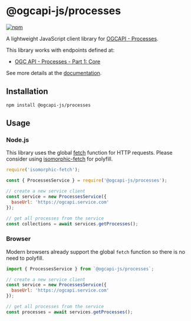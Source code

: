 # @ogcapi-js/processes

[![npm](https://img.shields.io/npm/v/@ogcapi-js/processes)](https://www.npmjs.com/package/@ogcapi-js/processes)

A lightweight JavaScript client library for [OGCAPI - Processes](https://github.com/opengeospatial/ogcapi-processes).

This library works with endpoints defined at:
* [OGC API - Processes - Part 1: Core](https://docs.ogc.org/is/18-062r2/18-062r2.html)

See more details at the [documentation](https://haoliangyu.github.io/ogcapi-js).

## Installation

```
npm install @ogcapi-js/processes
```

## Usage

### Node.js

This library uses the global [fetch](https://fetch.spec.whatwg.org/) function for HTTP requests. Please consider using [isomorphic-fetch](https://www.npmjs.com/package/isomorphic-fetch) for polyfill.


``` javascript
require('isomorphic-fetch');

const { ProcessesService } = require('@ogcapi-js/processes');

// create a new service client
const service = new ProcessesService({
  baseUrl: 'https://ogcapi.service.com'
});

// get all processes from the service
const collections = await services.getProcesses();
```

### Browser

Modern browsers already support the global `fetch` function so there is no need to polyfill.

``` javascript
import { ProcessesService } from `@ogcapi-js/processes`;

// create a new service client
const service = new ProcessesService({
  baseUrl: 'https://ogcapi.service.com'
});

// get all processes from the service
const processes = await services.getProcesses();
```
